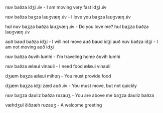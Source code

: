 nʊv baðza idʒi ɹiv - I am moving very fast
	idʒi ɹiv

nʊv baðza baʒza laʊʒvæŋ ɹiv - I love you
	baʒza laʊʒvæŋ ɹiv

hʊl nʊv baʒza baðza laʊʒvæŋ ɹiv - Do you love me?
	hʊl baʒza baðza laʊʒvæŋ ɹiv

aʊð baʊd baðza idʒi - I will not move
	aʊð baʊd idʒi
aʊð nʊv baðza idʒi - I am not moving
	aʊð idʒi

nʊv baðza ðʊvih lʊmhi - I'm traveling home
	ðʊvih lʊmhi

nʊv baðza ælæɹi vinaʊli - I need food
	ælæɹi vinaʊli

dʒæm baʒza ælæɹi mihʊŋ - You must provide food

dʒæm baʒza idʒi zæd aʊð ɹiv - You must move, but not quickly

nʊv baʒza daʊliz baðza rʊzaʊʒ - You are above me
	baʒza daʊliz baðza

væhdʒʊl ðiðzæh rʊzaʊʒ - A welcome greeting